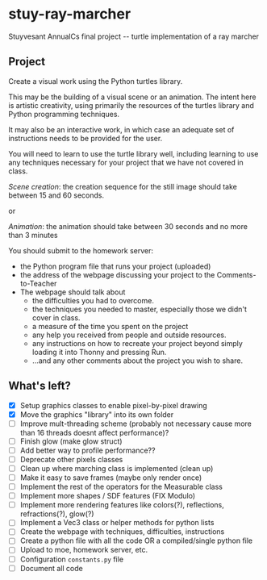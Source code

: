 # stuy-ray-marcher

Stuyvesant AnnualCs final project -- turtle implementation of a ray marcher

## Project

Create a visual work using the Python turtles library.

This may be the building of a visual scene or an animation.  The intent here is artistic creativity, using primarily the resources of the turtles library and Python programming techniques.

It may also be an interactive work, in which case an adequate set of instructions needs to be provided for the user.

You will need to learn to use the turtle library well, including learning to use any techniques necessary for your project that we have not covered in class.

*Scene creation*: the creation sequence for the still image should take between 15 and 60 seconds.

or

*Animation*: the animation should take between 30 seconds and no more than 3 minutes

You should submit to the homework server:

- the Python program file that runs your project (uploaded)
- the address of the webpage discussing your project to the Comments-to-Teacher
- The webpage should talk about
  - the difficulties you had to overcome.
  - the techniques you needed to master, especially those we didn't cover in class.
  - a measure of the time you spent on the project
  - any help you received from people and outside resources.
  - any instructions on how to recreate your project beyond simply loading it into Thonny and pressing Run.
  - ...and any other comments about the project you wish to share.

## What's left?

- [x] Setup graphics classes to enable pixel-by-pixel drawing
- [x] Move the graphics "library" into its own folder
- [ ] Improve mult-threading scheme (probably not necessary cause more than 16 threads doesnt affect performance)?
- [ ] Finish glow (make glow struct)
- [ ] Add better way to profile performance??
- [ ] Deprecate other pixels classes
- [ ] Clean up where marching class is implemented (clean up)
- [ ] Make it easy to save frames (maybe only render once)
- [ ] Implement the rest of the operators for the Measurable class
- [ ] Implement more shapes / SDF features (FIX Modulo)
- [ ] Implement more rendering features like colors(?), reflections, refractions(?), glow(?)
- [ ] Implement a Vec3 class or helper methods for python lists
- [ ] Create the webpage with techniques, difficulties, instructions
- [ ] Create a python file with all the code OR a compiled/single python file
- [ ] Upload to moe, homework server, etc.
- [ ] Configuration `constants.py` file
- [ ] Document all code
